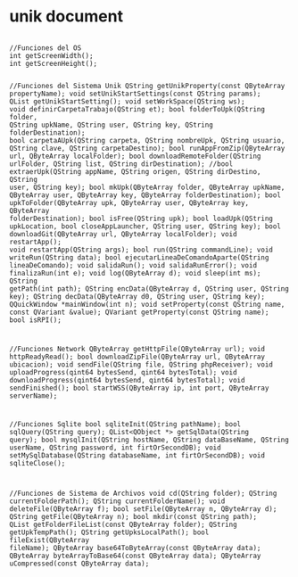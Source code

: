 # unik document

<code>
//Funciones del OS
int getScreenWidth();
int getScreenHeight();

//Funciones del Sistema Unik
QString getUnikProperty(const QByteArray propertyName);
void setUnikStartSettings(const QString params);
QList<QString> getUnikStartSetting();
void setWorkSpace(QString ws);
void definirCarpetaTrabajo(QString et);
bool folderToUpk(QString folder, QString upkName, QString user, QString key, QString folderDestination);
bool carpetaAUpk(QString carpeta, QString nombreUpk, QString usuario, QString clave, QString carpetaDestino);
bool runAppFromZip(QByteArray url, QByteArray localFolder);
bool downloadRemoteFolder(QString urlFolder, QString list, QString dirDestination);
//bool extraerUpk(QString appName, QString origen, QString dirDestino, QString user, QString key);
bool mkUpk(QByteArray folder, QByteArray upkName, QByteArray user, QByteArray key, QByteArray folderDestination);
bool upkToFolder(QByteArray upk, QByteArray user, QByteArray key, QByteArray folderDestination);
bool isFree(QString upk);
bool loadUpk(QString upkLocation, bool closeAppLauncher, QString user, QString key);
bool downloadGit(QByteArray url, QByteArray localFolder);
void restartApp();
void restartApp(QString args);
bool run(QString commandLine);
void writeRun(QString data);
bool ejecutarLineaDeComandoAparte(QString lineaDeComando);
void salidaRun();
void salidaRunError();
void finalizaRun(int e);
void log(QByteArray d);
void sleep(int ms);
QString getPath(int path);
QString encData(QByteArray d, QString user, QString key);
QString decData(QByteArray d0, QString user, QString key);
QQuickWindow *mainWindow(int n);
void setProperty(const QString name, const QVariant &value);
QVariant getProperty(const QString name);
bool isRPI();

//Funciones Network
QByteArray getHttpFile(QByteArray url);
void httpReadyRead();
bool downloadZipFile(QByteArray url, QByteArray ubicacion);
void sendFile(QString file, QString phpReceiver);
void uploadProgress(qint64 bytesSend, qint64 bytesTotal);
void downloadProgress(qint64 bytesSend, qint64 bytesTotal);
void sendFinished();
bool startWSS(QByteArray ip,  int port, QByteArray serverName);

//Funciones Sqlite
bool sqliteInit(QString pathName);
bool sqlQuery(QString query);
QList<QObject *> getSqlData(QString query);
bool mysqlInit(QString hostName, QString dataBaseName, QString userName, QString password, int firtOrSecondDB);
void setMySqlDatabase(QString databaseName, int firtOrSecondDB);
void sqliteClose();

//Funciones de Sistema de Archivos
void cd(QString folder);
QString currentFolderPath();
QString currentFolderName();
void deleteFile(QByteArray f);
bool setFile(QByteArray n, QByteArray d);
QString getFile(QByteArray n);
bool mkdir(const QString path);
QList<QString> getFolderFileList(const QByteArray folder);
QString getUpkTempPath();
QString getUpksLocalPath();
bool fileExist(QByteArray fileName);
QByteArray base64ToByteArray(const QByteArray data);
QByteArray byteArrayToBase64(const QByteArray data);
QByteArray uCompressed(const QByteArray data);
</code>
